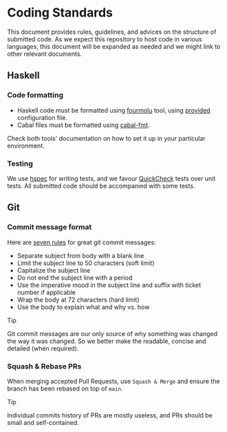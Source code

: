 # Coding Standards

This document provides rules, guidelines, and advices on the structure
of submitted code. As we expect this repository to host code in
various languages, this document will be expanded as needed and we
might link to other relevant documents.

## Haskell

### Code formatting

* Haskell code must be formatted using [fourmolu](https://fourmolu.github.io/) tool, using [provided](fourmolu.yaml) configuration file.
* Cabal files must be formatted using [cabal-fmt](https://github.com/phadej/cabal-fmt).

Check both tools' documentation on how to set it up in your particular environment.

### Testing

We use [hspec](https://hspec.github.io) for writing tests, and we
favour [QuickCheck](https://hackage.haskell.org/package/QuickCheck)
tests over unit tests. All submitted code should be accompanied with
some tests.

## Git

### Commit message format

Here are [seven rules](https://cbea.ms/git-commit/) for great git commit messages:

* Separate subject from body with a blank line
* Limit the subject line to 50 characters (soft limit)
* Capitalize the subject line
* Do not end the subject line with a period
* Use the imperative mood in the subject line and suffix with ticket number if applicable
* Wrap the body at 72 characters (hard limit)
* Use the body to explain what and why vs. how

> [!TIP]
> Git commit messages are our only source of why something was changed the way it was changed. So we better make the readable, concise and detailed (when required).

### Squash & Rebase PRs

When merging accepted Pull Requests, use `Squash & Merge` and ensure the branch has been rebased on top of `main`.

> [!TIP]
> Individual commits history of PRs are mostly useless, and PRs should be small and self-contained.

